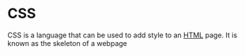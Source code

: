 # CSS

CSS is a language that can be used to add style to an [HTML](/wiki/HTML) page. It is known as the skeleton of a webpage
